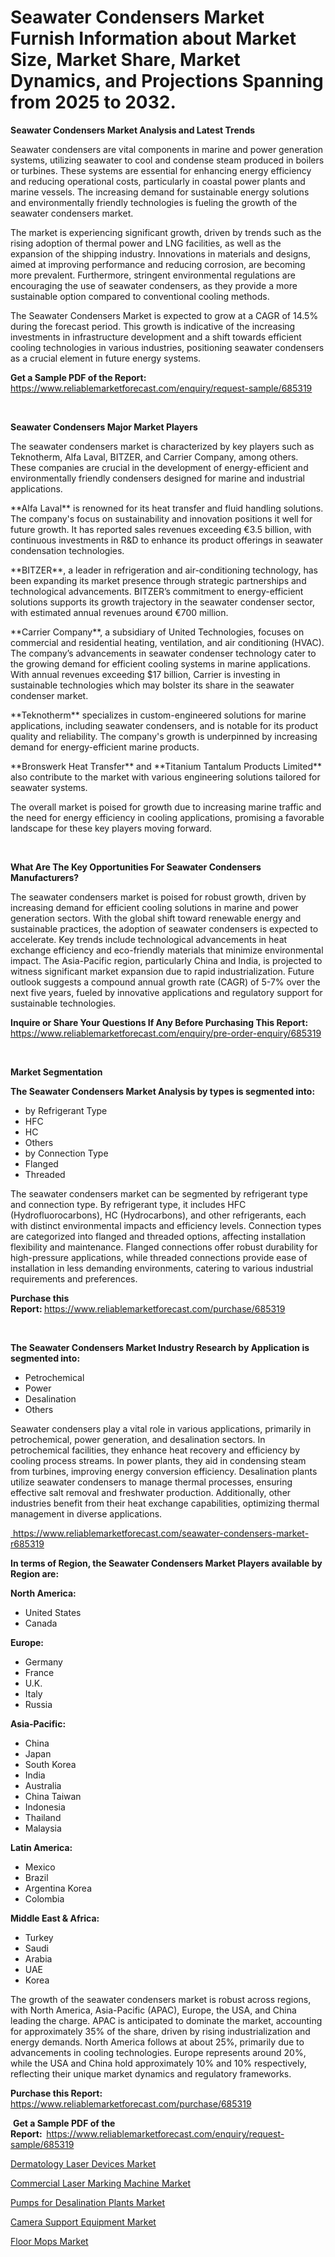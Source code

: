 <p><h1>Seawater Condensers Market Furnish Information about Market Size, Market Share, Market Dynamics, and Projections Spanning from 2025 to 2032.</h1></p><p><strong>Seawater Condensers Market Analysis and Latest Trends</strong></p>
<p><p>Seawater condensers are vital components in marine and power generation systems, utilizing seawater to cool and condense steam produced in boilers or turbines. These systems are essential for enhancing energy efficiency and reducing operational costs, particularly in coastal power plants and marine vessels. The increasing demand for sustainable energy solutions and environmentally friendly technologies is fueling the growth of the seawater condensers market.</p><p>The market is experiencing significant growth, driven by trends such as the rising adoption of thermal power and LNG facilities, as well as the expansion of the shipping industry. Innovations in materials and designs, aimed at improving performance and reducing corrosion, are becoming more prevalent. Furthermore, stringent environmental regulations are encouraging the use of seawater condensers, as they provide a more sustainable option compared to conventional cooling methods.</p><p>The Seawater Condensers Market is expected to grow at a CAGR of 14.5% during the forecast period. This growth is indicative of the increasing investments in infrastructure development and a shift towards efficient cooling technologies in various industries, positioning seawater condensers as a crucial element in future energy systems.</p></p>
<p><strong>Get a Sample PDF of the Report:&nbsp;</strong> <a href="https://www.reliablemarketforecast.com/enquiry/request-sample/685319?utm_campaign=1875&utm_medium=2&utm_source=Github&utm_content=ia&utm_term=08012025&utm_id=seawater-condensers">https://www.reliablemarketforecast.com/enquiry/request-sample/685319</a></p>
<p>&nbsp;</p>
<p><strong>Seawater Condensers Major Market Players</strong></p>
<p><p>The seawater condensers market is characterized by key players such as Teknotherm, Alfa Laval, BITZER, and Carrier Company, among others. These companies are crucial in the development of energy-efficient and environmentally friendly condensers designed for marine and industrial applications.</p><p>**Alfa Laval** is renowned for its heat transfer and fluid handling solutions. The company's focus on sustainability and innovation positions it well for future growth. It has reported sales revenues exceeding €3.5 billion, with continuous investments in R&D to enhance its product offerings in seawater condensation technologies.</p><p>**BITZER**, a leader in refrigeration and air-conditioning technology, has been expanding its market presence through strategic partnerships and technological advancements. BITZER’s commitment to energy-efficient solutions supports its growth trajectory in the seawater condenser sector, with estimated annual revenues around €700 million.</p><p>**Carrier Company**, a subsidiary of United Technologies, focuses on commercial and residential heating, ventilation, and air conditioning (HVAC). The company’s advancements in seawater condenser technology cater to the growing demand for efficient cooling systems in marine applications. With annual revenues exceeding $17 billion, Carrier is investing in sustainable technologies which may bolster its share in the seawater condenser market.</p><p>**Teknotherm** specializes in custom-engineered solutions for marine applications, including seawater condensers, and is notable for its product quality and reliability. The company's growth is underpinned by increasing demand for energy-efficient marine products.</p><p>**Bronswerk Heat Transfer** and **Titanium Tantalum Products Limited** also contribute to the market with various engineering solutions tailored for seawater systems. </p><p>The overall market is poised for growth due to increasing marine traffic and the need for energy efficiency in cooling applications, promising a favorable landscape for these key players moving forward.</p></p>
<p>&nbsp;</p>
<p><strong>What Are The Key Opportunities For Seawater Condensers Manufacturers?</strong></p>
<p><p>The seawater condensers market is poised for robust growth, driven by increasing demand for efficient cooling solutions in marine and power generation sectors. With the global shift toward renewable energy and sustainable practices, the adoption of seawater condensers is expected to accelerate. Key trends include technological advancements in heat exchange efficiency and eco-friendly materials that minimize environmental impact. The Asia-Pacific region, particularly China and India, is projected to witness significant market expansion due to rapid industrialization. Future outlook suggests a compound annual growth rate (CAGR) of 5-7% over the next five years, fueled by innovative applications and regulatory support for sustainable technologies.</p></p>
<p><strong>Inquire or Share Your Questions If Any Before Purchasing This Report:</strong> <a href="https://www.reliablemarketforecast.com/enquiry/pre-order-enquiry/685319?utm_campaign=1875&utm_medium=2&utm_source=Github&utm_content=ia&utm_term=08012025&utm_id=seawater-condensers">https://www.reliablemarketforecast.com/enquiry/pre-order-enquiry/685319</a></p>
<p>&nbsp;</p>
<p><strong>Market Segmentation</strong></p>
<p><strong>The Seawater Condensers Market Analysis by types is segmented into:</strong></p>
<p><ul><li>by Refrigerant Type</li><li>HFC</li><li>HC</li><li>Others</li><li>by Connection Type</li><li>Flanged</li><li>Threaded</li></ul></p>
<p><p>The seawater condensers market can be segmented by refrigerant type and connection type. By refrigerant type, it includes HFC (Hydrofluorocarbons), HC (Hydrocarbons), and other refrigerants, each with distinct environmental impacts and efficiency levels. Connection types are categorized into flanged and threaded options, affecting installation flexibility and maintenance. Flanged connections offer robust durability for high-pressure applications, while threaded connections provide ease of installation in less demanding environments, catering to various industrial requirements and preferences.</p></p>
<p><strong>Purchase this Report:&nbsp;</strong><a href="https://www.reliablemarketforecast.com/purchase/685319?utm_campaign=1875&utm_medium=2&utm_source=Github&utm_content=ia&utm_term=08012025&utm_id=seawater-condensers">https://www.reliablemarketforecast.com/purchase/685319</a></p>
<p>&nbsp;</p>
<p><strong>The Seawater Condensers Market Industry Research by Application is segmented into:</strong></p>
<p><ul><li>Petrochemical</li><li>Power</li><li>Desalination</li><li>Others</li></ul></p>
<p><p>Seawater condensers play a vital role in various applications, primarily in petrochemical, power generation, and desalination sectors. In petrochemical facilities, they enhance heat recovery and efficiency by cooling process streams. In power plants, they aid in condensing steam from turbines, improving energy conversion efficiency. Desalination plants utilize seawater condensers to manage thermal processes, ensuring effective salt removal and freshwater production. Additionally, other industries benefit from their heat exchange capabilities, optimizing thermal management in diverse applications.</p></p>
<p><a href="https://www.reliablemarketforecast.com/seawater-condensers-market-r685319?utm_campaign=1875&utm_medium=2&utm_source=Github&utm_content=ia&utm_term=08012025&utm_id=seawater-condensers">&nbsp;https://www.reliablemarketforecast.com/seawater-condensers-market-r685319</a></p>
<p><strong>In terms of Region, the Seawater Condensers Market Players available by Region are:</strong></p>
<p>
    <p> <strong> North America: </strong>
        <ul>
            <li>United States</li>
            <li>Canada</li>
        </ul>
        </p> 
    <p> <strong> Europe: </strong>
        <ul>
            <li>Germany</li>
            <li>France</li>
            <li>U.K.</li>
            <li>Italy</li>
            <li>Russia</li>
        </ul>
        </p> 
    <p> <strong> Asia-Pacific: </strong>
        <ul>
            <li>China</li>
            <li>Japan</li>
            <li>South Korea</li>
            <li>India</li>
            <li>Australia</li>
            <li>China Taiwan</li>
            <li>Indonesia</li>
            <li>Thailand</li>
            <li>Malaysia</li>
        </ul>
        </p> 
    <p> <strong> Latin America: </strong>
        <ul>
            <li>Mexico</li>
            <li>Brazil</li>
            <li>Argentina Korea</li>
            <li>Colombia</li>
        </ul>
        </p> 
    <p> <strong> Middle East & Africa: </strong>
        <ul>
            <li>Turkey</li>
            <li>Saudi</li>
            <li>Arabia</li>
            <li>UAE</li>
            <li>Korea</li>
        </ul>
    </p>
    </p>
<p><p>The growth of the seawater condensers market is robust across regions, with North America, Asia-Pacific (APAC), Europe, the USA, and China leading the charge. APAC is anticipated to dominate the market, accounting for approximately 35% of the share, driven by rising industrialization and energy demands. North America follows at about 25%, primarily due to advancements in cooling technologies. Europe represents around 20%, while the USA and China hold approximately 10% and 10% respectively, reflecting their unique market dynamics and regulatory frameworks.</p></p>
<p><strong>Purchase this Report: </strong><a href="https://www.reliablemarketforecast.com/purchase/685319?utm_campaign=1875&utm_medium=2&utm_source=Github&utm_content=ia&utm_term=08012025&utm_id=seawater-condensers">https://www.reliablemarketforecast.com/purchase/685319</a></p>
<p>&nbsp;<strong>Get a Sample PDF of the Report:&nbsp;&nbsp;</strong><a href="https://www.reliablemarketforecast.com/enquiry/request-sample/685319?utm_campaign=1875&utm_medium=2&utm_source=Github&utm_content=ia&utm_term=08012025&utm_id=seawater-condensers">https://www.reliablemarketforecast.com/enquiry/request-sample/685319</a></p>
<p><strong></strong></p>
<p><p><a href="https://www.linkedin.com/pulse/projecting-dermatology-laser-devices-markets-rapid-growthwith-lafoe?utm_campaign=1875&utm_medium=2&utm_source=Github&utm_content=ia&utm_term=08012025&utm_id=seawater-condensers">Dermatology Laser Devices Market</a></p><p><a href="https://www.linkedin.com/pulse/deep-insights-commercial-laser-marking-machine-market-size-growing-guj1e?utm_campaign=1875&utm_medium=2&utm_source=Github&utm_content=ia&utm_term=08012025&utm_id=seawater-condensers">Commercial Laser Marking Machine Market</a></p><p><a href="https://www.linkedin.com/pulse/report-offers-thorough-study-pumps-desalination-plants-market-vdohf?utm_campaign=1875&utm_medium=2&utm_source=Github&utm_content=ia&utm_term=08012025&utm_id=seawater-condensers">Pumps for Desalination Plants Market</a></p><p><a href="https://www.linkedin.com/pulse/pioneering-growth-analyzing-global-camera-support-equipment-market-xn8mf?utm_campaign=1875&utm_medium=2&utm_source=Github&utm_content=ia&utm_term=08012025&utm_id=seawater-condensers">Camera Support Equipment Market</a></p><p><a href="https://www.linkedin.com/pulse/report-impact-latest-trends-floor-mops-market-growth-forecasted-7aqfe?utm_campaign=1875&utm_medium=2&utm_source=Github&utm_content=ia&utm_term=08012025&utm_id=seawater-condensers">Floor Mops Market</a></p></p>